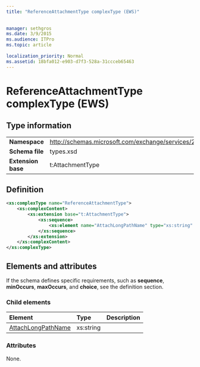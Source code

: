 ```yaml
---
title: "ReferenceAttachmentType complexType (EWS)"
 
 
manager: sethgros
ms.date: 3/9/2015
ms.audience: ITPro
ms.topic: article
 
localization_priority: Normal
ms.assetid: 18bfa012-e903-d7f3-528a-31ccceb65463
---
```


# ReferenceAttachmentType complexType (EWS)

## Type information

|||
|:-----|:-----|
|**Namespace** <br/> |http://schemas.microsoft.com/exchange/services/2006/types  <br/> |
|**Schema file** <br/> |types.xsd  <br/> |
|**Extension base** <br/> |t:AttachmentType  <br/> |
   
## Definition

```XML
<xs:complexType name="ReferenceAttachmentType">
    <xs:complexContent>
        <xs:extension base="t:AttachmentType">
            <xs:sequence>
                <xs:element name="AttachLongPathName" type="xs:string" maxOccurs="1" minOccurs="0"></xs:element>
            </xs:sequence>
        </xs:extension>
    </xs:complexContent>
</xs:complexType>

```

## Elements and attributes

If the schema defines specific requirements, such as **sequence**, **minOccurs**, **maxOccurs**, and **choice**, see the definition section. 
  
### Child elements

|**Element**|**Type**|**Description**|
|:-----|:-----|:-----|
|[AttachLongPathName](http://msdn.microsoft.com/library/98464422-2c13-8d33-0fe3-b1978f2d5b4a%28Office.15%29.aspx) <br/> |xs:string  <br/> ||
   
### Attributes

None.
  

